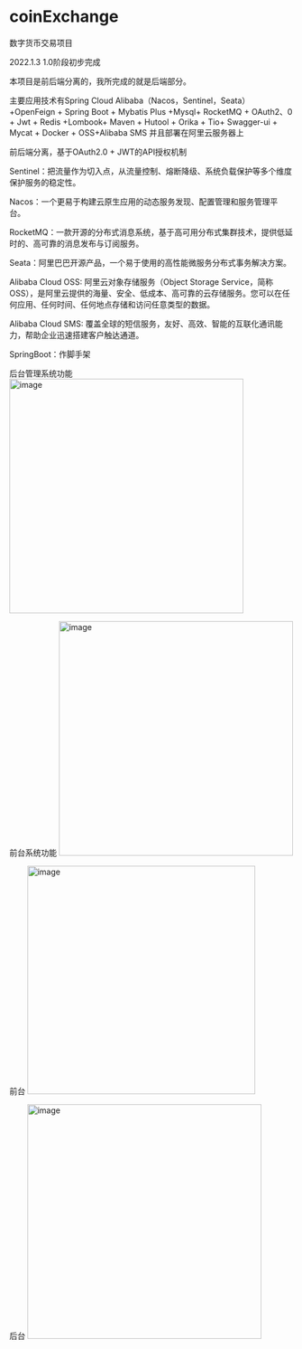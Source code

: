 # coinExchange
数字货币交易项目

 2022.1.3 1.0阶段初步完成
  
 本项目是前后端分离的，我所完成的就是后端部分。
 
 主要应用技术有Spring Cloud Alibaba（Nacos，Sentinel，Seata）+OpenFeign + Spring Boot + Mybatis Plus  +Mysql+  RocketMQ + OAuth2、0 + Jwt + Redis +Lombook+ Maven + Hutool + Orika + Tio+ Swagger-ui + Mycat + Docker  + OSS+Alibaba SMS 并且部署在阿里云服务器上

 前后端分离，基于OAuth2.0 + JWT的API授权机制 

Sentinel：把流量作为切入点，从流量控制、熔断降级、系统负载保护等多个维度保护服务的稳定性。

Nacos：一个更易于构建云原生应用的动态服务发现、配置管理和服务管理平台。

RocketMQ：一款开源的分布式消息系统，基于高可用分布式集群技术，提供低延时的、高可靠的消息发布与订阅服务。

Seata：阿里巴巴开源产品，一个易于使用的高性能微服务分布式事务解决方案。

Alibaba Cloud OSS: 阿里云对象存储服务（Object Storage Service，简称 OSS），是阿里云提供的海量、安全、低成本、高可靠的云存储服务。您可以在任何应用、任何时间、任何地点存储和访问任意类型的数据。

Alibaba Cloud SMS: 覆盖全球的短信服务，友好、高效、智能的互联化通讯能力，帮助企业迅速搭建客户触达通道。

SpringBoot：作脚手架

后台管理系统功能
<img width="415" alt="image" src="https://user-images.githubusercontent.com/57619422/148031560-f35d2d3b-db41-4e31-b42c-2ede5230d139.png">


前台系统功能
<img width="415" alt="image" src="https://user-images.githubusercontent.com/57619422/148031602-8bd0f7cd-099a-466f-a0f5-54d2fdfbb860.png">


前台
<img width="404" alt="image" src="https://user-images.githubusercontent.com/57619422/148032289-a0592053-7a86-4f41-8b48-091316b1553b.png">


后台
<img width="415" alt="image" src="https://user-images.githubusercontent.com/57619422/148033301-a60f1a89-c903-4c8f-aa30-c0de8c9b031e.png">

